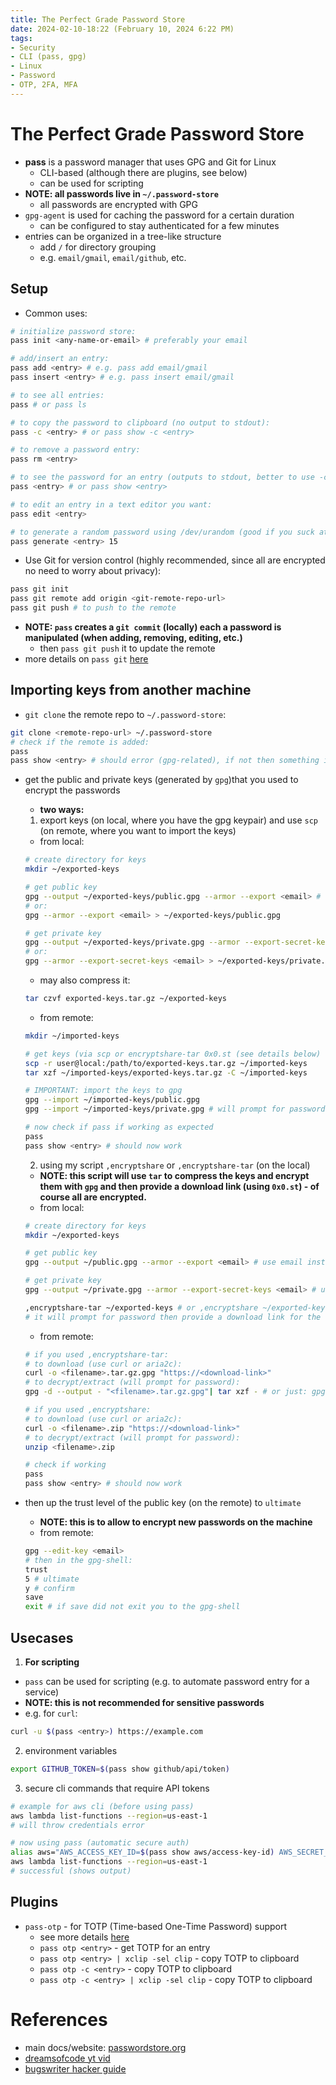 ```yaml
---
title: The Perfect Grade Password Store
date: 2024-02-10-18:22 (February 10, 2024 6:22 PM)
tags:
- Security
- CLI (pass, gpg)
- Linux
- Password
- OTP, 2FA, MFA
---
```


# The Perfect Grade Password Store
- **pass** is a password manager that uses GPG and Git for Linux
  - CLI-based (although there are plugins, see below)
  - can be used for scripting
- **NOTE: all passwords live in `~/.password-store`**
  - all passwords are encrypted with GPG
- `gpg-agent` is used for caching the password for a certain duration
  - can be configured to stay authenticated for a few minutes
- entries can be organized in a tree-like structure
  - add `/` for directory grouping
  - e.g. `email/gmail`, `email/github`, etc.

## Setup
- Common uses:
```bash
# initialize password store:
pass init <any-name-or-email> # preferably your email

# add/insert an entry:
pass add <entry> # e.g. pass add email/gmail
pass insert <entry> # e.g. pass insert email/gmail

# to see all entries:
pass # or pass ls 

# to copy the password to clipboard (no output to stdout):
pass -c <entry> # or pass show -c <entry>

# to remove a password entry:
pass rm <entry> 

# to see the password for an entry (outputs to stdout, better to use -c especially in public):
pass <entry> # or pass show <entry>

# to edit an entry in a text editor you want:
pass edit <entry>

# to generate a random password using /dev/urandom (good if you suck at passwords):
pass generate <entry> 15
```

- Use Git for version control (highly recommended, since all are encrypted no need to worry about privacy):
```bash
pass git init
pass git remote add origin <git-remote-repo-url>
pass git push # to push to the remote
```
- **NOTE: `pass` creates a `git commit` (locally) each a password is manipulated (when adding, removing, editing, etc.)**
  - then `pass git push` it to update the remote
- more details on `pass git` [here](https://git.zx2c4.com/password-store/about/#EXTENDED%20GIT%20EXAMPLE)

## Importing keys from another machine
-  `git clone` the remote repo to `~/.password-store`:
```bash
git clone <remote-repo-url> ~/.password-store
# check if the remote is added:
pass
pass show <entry> # should error (gpg-related), if not then something is wrong you dead boi
```
- get the public and private keys (generated by `gpg`)that you used to encrypt the passwords 
  - **two ways:**
  1. export keys (on local, where you have the gpg keypair) and use `scp` (on remote, where you want to import the keys)
    - from local: 
    ```bash
    # create directory for keys
    mkdir ~/exported-keys

    # get public key
    gpg --output ~/exported-keys/public.gpg --armor --export <email> # use email instead of uid to reference which key you want to use
    # or:
    gpg --armor --export <email> > ~/exported-keys/public.gpg

    # get private key
    gpg --output ~/exported-keys/private.gpg --armor --export-secret-keys <email> # use email again
    # or:
    gpg --armor --export-secret-keys <email> > ~/exported-keys/private.gpg
    ```
    - may also compress it:
    ```bash
    tar czvf exported-keys.tar.gz ~/exported-keys
    ```

    - from remote: 
    ```bash
    mkdir ~/imported-keys

    # get keys (via scp or encryptshare-tar 0x0.st (see details below) or usb flash drive):
    scp -r user@local:/path/to/exported-keys.tar.gz ~/imported-keys
    tar xzf ~/imported-keys/exported-keys.tar.gz -C ~/imported-keys

    # IMPORTANT: import the keys to gpg
    gpg --import ~/imported-keys/public.gpg
    gpg --import ~/imported-keys/private.gpg # will prompt for password

    # now check if pass if working as expected
    pass
    pass show <entry> # should now work
    ```

    2. using my script `,encryptshare` or `,encryptshare-tar` (on the local)
    - **NOTE: this script will use `tar` to compress the keys and encrypt them with `gpg` and then provide a download link (using `0x0.st`) - of course all are encrypted.**
    - from local:
    ```bash
    # create directory for keys
    mkdir ~/exported-keys

    # get public key
    gpg --output ~/public.gpg --armor --export <email> # use email instead of uid to reference which key you want to use

    # get private key
    gpg --output ~/private.gpg --armor --export-secret-keys <email> # use email again

    ,encryptshare-tar ~/exported-keys # or ,encryptshare ~/exported-keys
    # it will prompt for password then provide a download link for the remote machine
    ```
    - from remote:
    ```bash
    # if you used ,encryptshare-tar:
    # to download (use curl or aria2c):
    curl -o <filename>.tar.gz.gpg "https://<download-link>"
    # to decrypt/extract (will prompt for password):
    gpg -d --output - "<filename>.tar.gz.gpg"| tar xzf - # or just: gpg --decrypt "<filename>.tar.gz.gpg" | tar xz

    # if you used ,encryptshare:
    # to download (use curl or aria2c):
    curl -o <filename>.zip "https://<download-link>"
    # to decrypt/extract (will prompt for password):
    unzip <filename>.zip

    # check if working
    pass
    pass show <entry> # should now work
    ```
- then up the trust level of the public key (on the remote) to `ultimate` 
  - **NOTE: this is to allow to encrypt new passwords on the machine**
  - from remote:
  ```bash
  gpg --edit-key <email>
  # then in the gpg-shell:
  trust
  5 # ultimate
  y # confirm
  save
  exit # if save did not exit you to the gpg-shell
  ```

## Usecases
1. **For scripting**
  - `pass` can be used for scripting (e.g. to automate password entry for a service)
  - **NOTE: this is not recommended for sensitive passwords**
  - e.g. for `curl`:
  ```bash
  curl -u $(pass <entry>) https://example.com
  ```
2. environment variables
```bash
export GITHUB_TOKEN=$(pass show github/api/token)
```
3. secure cli commands that require API tokens
```bash
# example for aws cli (before using pass)
aws lambda list-functions --region=us-east-1
# will throw credentials error

# now using pass (automatic secure auth)
alias aws="AWS_ACCESS_KEY_ID=$(pass show aws/access-key-id) AWS_SECRET_ACCESS_KEY=$(pass show aws/secret-access-key) aws"
aws lambda list-functions --region=us-east-1
# successful (shows output)
```

## Plugins
- `pass-otp` - for TOTP (Time-based One-Time Password) support
  - see more details [here](./use-pass-for-2FA-MFA-otp-auth.md)
  - `pass otp <entry>` - get TOTP for an entry
  - `pass otp <entry> | xclip -sel clip` - copy TOTP to clipboard
  - `pass otp -c <entry>` - copy TOTP to clipboard
  - `pass otp -c <entry> | xclip -sel clip` - copy TOTP to clipboard

# References
- main docs/website: [passwordstore.org](https://www.passwordstore.org/)
- [dreamsofcode yt vid](https://www.youtube.com/watch?v=FhwsfH2TpFA&pp=ygUTZHJlYW1zIG9mIGNvZGUgcGFzcw%3D%3D)
- [bugswriter hacker guide](https://www.youtube.com/watch?v=QE9Qj_qI6Q4)
